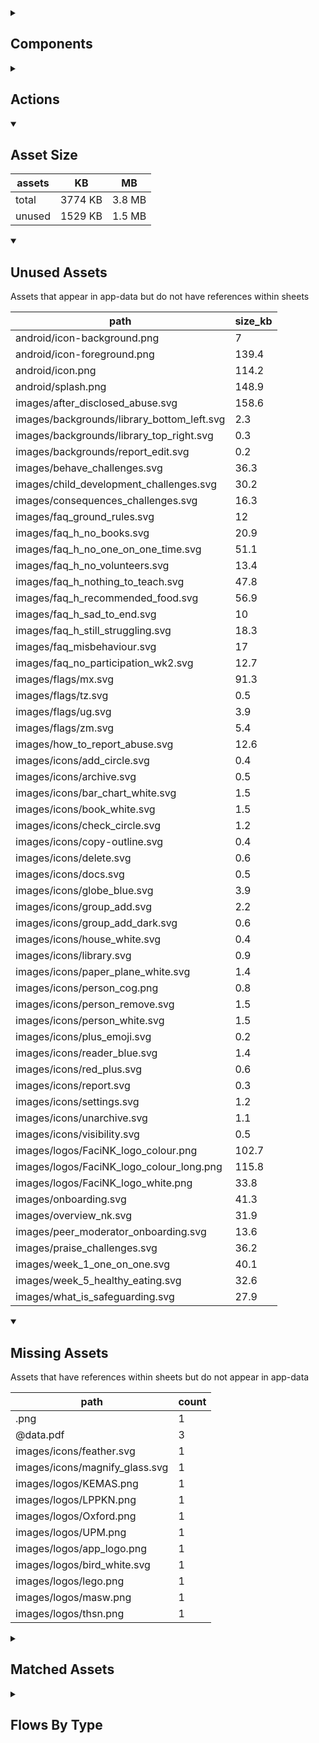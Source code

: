 <details >
<summary><h2>Components</h2></summary>

| type | count |
| --- | --- |
| accordion | 1 |
| accordion_section | 1 |
| apple_sign_in_button | 1 |
| audio | 3 |
| button | 86 |
| carousel | 2 |
| combo_box | 5 |
| data_items | 42 |
| debug_toggle | 1 |
| display_grid | 2 |
| display_group | 116 |
| google_sign_in_button | 2 |
| image | 16 |
| items | 17 |
| lottie_animation | 6 |
| navigation_bar | 2 |
| pdf | 1 |
| qr_code | 1 |
| radio_button_grid | 8 |
| round_button | 33 |
| select_text | 1 |
| set_variable | 612 |
| simple_checkbox | 2 |
| task_card | 6 |
| task_progress_bar | 1 |
| template | 110 |
| test | 1 |
| text | 170 |
| text_area | 2 |
| text_box | 24 |
| title | 36 |
| toggle_bar | 7 |
| update_action_list | 2 |
| video | 3 |
| youtube | 2 |
</details>

<details >
<summary><h2>Actions</h2></summary>

| type | count |
| --- | --- |
| add_data | 5 |
| app_update | 1 |
| auth | 2 |
| emit: completed | 42 |
| emit: force_reload | 8 |
| emit: force_reprocess | 16 |
| emit: force_restart | 3 |
| emit: server_sync | 16 |
| emit: set_language | 1 |
| emit: uncompleted | 83 |
| feedback | 13 |
| go_to | 34 |
| nav | 1 |
| nav_stack | 7 |
| pop_up | 19 |
| reset_app | 1 |
| save_to_device | 4 |
| set_data | 22 |
| set_field | 71 |
| set_item | 8 |
| set_local | 39 |
| share | 2 |
| user | 3 |
</details>

<details open>
<summary><h2>Asset Size</h2></summary>

| assets | KB | MB |
| --- | --- | --- |
| total | 3774 KB | 3.8 MB |
| unused | 1529 KB | 1.5 MB |
</details>

<details open>
<summary><h2>Unused Assets</h2></summary>

Assets that appear in app-data but do not have references within sheets

| path | size_kb |
| --- | --- |
| android/icon-background.png | 7 |
| android/icon-foreground.png | 139.4 |
| android/icon.png | 114.2 |
| android/splash.png | 148.9 |
| images/after_disclosed_abuse.svg | 158.6 |
| images/backgrounds/library_bottom_left.svg | 2.3 |
| images/backgrounds/library_top_right.svg | 0.3 |
| images/backgrounds/report_edit.svg | 0.2 |
| images/behave_challenges.svg | 36.3 |
| images/child_development_challenges.svg | 30.2 |
| images/consequences_challenges.svg | 16.3 |
| images/faq_ground_rules.svg | 12 |
| images/faq_h_no_books.svg | 20.9 |
| images/faq_h_no_one_on_one_time.svg | 51.1 |
| images/faq_h_no_volunteers.svg | 13.4 |
| images/faq_h_nothing_to_teach.svg | 47.8 |
| images/faq_h_recommended_food.svg | 56.9 |
| images/faq_h_sad_to_end.svg | 10 |
| images/faq_h_still_struggling.svg | 18.3 |
| images/faq_misbehaviour.svg | 17 |
| images/faq_no_participation_wk2.svg | 12.7 |
| images/flags/mx.svg | 91.3 |
| images/flags/tz.svg | 0.5 |
| images/flags/ug.svg | 3.9 |
| images/flags/zm.svg | 5.4 |
| images/how_to_report_abuse.svg | 12.6 |
| images/icons/add_circle.svg | 0.4 |
| images/icons/archive.svg | 0.5 |
| images/icons/bar_chart_white.svg | 1.5 |
| images/icons/book_white.svg | 1.5 |
| images/icons/check_circle.svg | 1.2 |
| images/icons/copy-outline.svg | 0.4 |
| images/icons/delete.svg | 0.6 |
| images/icons/docs.svg | 0.5 |
| images/icons/globe_blue.svg | 3.9 |
| images/icons/group_add.svg | 2.2 |
| images/icons/group_add_dark.svg | 0.6 |
| images/icons/house_white.svg | 0.4 |
| images/icons/library.svg | 0.9 |
| images/icons/paper_plane_white.svg | 1.4 |
| images/icons/person_cog.png | 0.8 |
| images/icons/person_remove.svg | 1.5 |
| images/icons/person_white.svg | 1.5 |
| images/icons/plus_emoji.svg | 0.2 |
| images/icons/reader_blue.svg | 1.4 |
| images/icons/red_plus.svg | 0.6 |
| images/icons/report.svg | 0.3 |
| images/icons/settings.svg | 1.2 |
| images/icons/unarchive.svg | 1.1 |
| images/icons/visibility.svg | 0.5 |
| images/logos/FaciNK_logo_colour.png | 102.7 |
| images/logos/FaciNK_logo_colour_long.png | 115.8 |
| images/logos/FaciNK_logo_white.png | 33.8 |
| images/onboarding.svg | 41.3 |
| images/overview_nk.svg | 31.9 |
| images/peer_moderator_onboarding.svg | 13.6 |
| images/praise_challenges.svg | 36.2 |
| images/week_1_one_on_one.svg | 40.1 |
| images/week_5_healthy_eating.svg | 32.6 |
| images/what_is_safeguarding.svg | 27.9 |
</details>

<details open>
<summary><h2>Missing Assets</h2></summary>

Assets that have references within sheets but do not appear in app-data

| path | count |
| --- | --- |
| .png | 1 |
| @data.pdf | 3 |
| images/icons/feather.svg | 1 |
| images/icons/magnify_glass.svg | 1 |
| images/logos/KEMAS.png | 1 |
| images/logos/LPPKN.png | 1 |
| images/logos/Oxford.png | 1 |
| images/logos/UPM.png | 1 |
| images/logos/app_logo.png | 1 |
| images/logos/bird_white.svg | 1 |
| images/logos/lego.png | 1 |
| images/logos/masw.png | 1 |
| images/logos/thsn.png | 1 |
</details>

<details >
<summary><h2>Matched Assets</h2></summary>

Assets that are used within sheets and also can be found in the synced asset data

| path | size_kb | count |
| --- | --- | --- |
| images/backgrounds/home_bottom_right.svg | 2.3 | 1 |
| images/backgrounds/home_top_left.svg | 2.4 | 2 |
| images/backgrounds/reports_top_right.svg | 0.9 | 1 |
| images/crisis_hotlines.svg | 112.7 | 1 |
| images/during_disclosed_abuse.svg | 25.6 | 1 |
| images/faq_h_sharing_emotions_new.svg | 37 | 1 |
| images/faq_text_support.svg | 10.5 | 2 |
| images/flags/gb.svg | 0.5 | 2 |
| images/flags/my.svg | 1.4 | 2 |
| images/icons/arrow_back.svg | 0.2 | 1 |
| images/icons/arrow_forward.svg | 0.2 | 1 |
| images/icons/cancel.svg | 0.4 | 1 |
| images/icons/check_circle.png | 0.6 | 1 |
| images/icons/checkmark-outline.svg | 0.2 | 2 |
| images/icons/close-circle-navy.svg | 1.4 | 1 |
| images/icons/cog_white.svg | 3.6 | 2 |
| images/icons/content.svg | 7.2 | 2 |
| images/icons/document-outline-blue.svg | 1.6 | 1 |
| images/icons/download.svg | 0.4 | 1 |
| images/icons/download_white.svg | 0.7 | 1 |
| images/icons/edit.svg | 0.9 | 2 |
| images/icons/help.svg | 0.5 | 1 |
| images/icons/home-outline-white.svg | 1.6 | 1 |
| images/icons/home_white.svg | 1.7 | 1 |
| images/icons/key.svg | 5.5 | 2 |
| images/icons/library-outline-white.svg | 2.4 | 1 |
| images/icons/library.png | 1 | 2 |
| images/icons/library_white.svg | 2.8 | 1 |
| images/icons/menu-sharp-navy.svg | 1.2 | 1 |
| images/icons/pencil-outline-white.svg | 1.4 | 1 |
| images/icons/pencil_white.svg | 2 | 1 |
| images/icons/people_network.svg | 6.9 | 1 |
| images/icons/person_cog.svg | 2.9 | 1 |
| images/icons/profile_card.svg | 7.4 | 1 |
| images/icons/report.png | 0.5 | 1 |
| images/icons/sessions.png | 0.9 | 1 |
| images/icons/settings-outline-white.svg | 2.3 | 1 |
| images/icons/settings.png | 1.2 | 1 |
| images/icons/share.svg | 2.3 | 2 |
| images/icons/unarchive-outline-white.svg | 1.8 | 1 |
| images/icons/world.svg | 6.2 | 1 |
| images/learning_challenges.svg | 40.2 | 1 |
| images/logos/IDEMS.png | 84.6 | 1 |
| images/logos/PLH.png | 26.6 | 1 |
| images/logos/UNICEF.jpg | 27.7 | 1 |
| images/logos/favicon.png | 12.8 | 1 |
| images/no_group_selected.svg | 10.5 | 1 |
| images/week_0_introduction.svg | 23.1 | 2 |
| images/week_2_check_in.svg | 36.5 | 2 |
| images/week_3_check_in.svg | 46.6 | 2 |
| images/week_4_final_chat_sessions.svg | 151 | 3 |
| lottie/checkmark_blue.json | 17 | 4 |
| pdf/group_masw_closing.pdf | 269 | 1 |
| pdf/group_masw_onboarding.pdf | 503.3 | 1 |
| pdf/group_masw_overview.pdf | 672.6 | 1 |
| pdf/kemas_rct_onboarding.pdf | 802.8 | 1 |
| pdf/kemas_rct_overview.pdf | 786.6 | 1 |
</details>

<details >
<summary><h2>Flows By Type</h2></summary>

| type | subtype | total |
| --- | --- | --- |
| data_list |  | 31 |
| data_list | app_config_language_list | 1 |
| data_list | generated | 1 |
| data_list | legal_terms | 1 |
| data_list | lifecycle_actions | 1 |
| data_pipe |  | 1 |
| generator |  | 6 |
| global |  | 13 |
| global | legal_terms | 1 |
| template |  | 72 |
| template | generated | 67 |
| template | legal_terms | 4 |
</details>